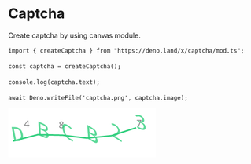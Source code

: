 # Captcha

Create captcha by using canvas module.

```deno
import { createCaptcha } from "https://deno.land/x/captcha/mod.ts";

const captcha = createCaptcha();

console.log(captcha.text);

await Deno.writeFile('captcha.png', captcha.image);
```

<img src='captcha.png'>